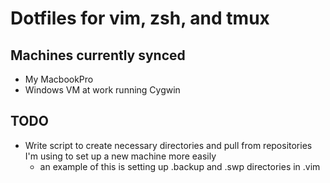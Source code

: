 Dotfiles for vim, zsh, and tmux
===============================

Machines currently synced
-------------------------
* My MacbookPro
* Windows VM at work running Cygwin

TODO
----
* Write script to create necessary directories and pull from repositories I'm using
to set up a new machine more easily
  * an example of this is setting up .backup and .swp directories in .vim
